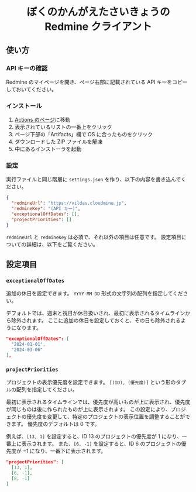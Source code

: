 <div align="center">
<h1>ぼくのかんがえたさいきょうの Redmine クライアント</h1>
</div>


## 使い方
### API キーの確認
Redmine のマイページを開き、ページ右部に記載されている API キーをコピーしておいてください。

### インストール
1. [Actions のページ](https://github.com/Ziphil/RedmineClient/actions/workflows/deploy.yml)に移動
2. 表示されているリストの一番上をクリック
3. ページ下部の「Artifacts」欄で OS に合ったものをクリック
4. ダウンロードした ZIP ファイルを解凍
5. 中にあるインストーラを起動

### 設定
実行ファイルと同じ階層に `settings.json` を作り、以下の内容を書き込んでください。

```json
{
  "redmineUrl": "https://vildas.cloudmine.jp",
  "redmineKey": "(API キー)",
  "exceptionalOffDates": [],
  "projectPriorities": []
}
```

`redmineUrl` と `redmineKey` は必須で、それ以外の項目は任意です。
設定項目についての詳細は、以下をご覧ください。

## 設定項目
### `exceptionalOffDates`
追加の休日を設定できます。
`YYYY-MM-DD` 形式の文字列の配列を指定してください。

デフォルトでは、週末と祝日が休日扱いされ、最初に表示されるタイムラインから除外されます。
ここに追加の休日を設定しておくと、その日も除外されるようになります。

```json
"exceptionalOffDates": [
  "2024-01-01",
  "2024-03-06"
],
```

### `projectPriorities`
プロジェクトの表示優先度を設定できます。
`[(ID), (優先度)]` という形のタプルの配列を指定してください。

最初に表示されるタイムラインでは、優先度が高いものが上に表示され、優先度が同じものは後に作られたものが上に表示されます。
この設定により、プロジェクトの優先度を変更して、特定のプロジェクトの表示位置を調整することができます。
優先度のデフォルトは 0 です。

例えば、`[13, 1]` を設定すると、ID 13 のプロジェクトの優先度が 1 になり、一番上に表示されます。
また、`[6, -1]` を設定すると、ID 6 のプロジェクトの優先度が −1 になり、一番下に表示されます。

```json
"projectPriorities": [
  [13, 1],
  [6, -1],
  [8, -1]
]
```